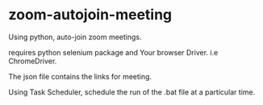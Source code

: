 # zoom-autojoin-meeting
Using python, auto-join zoom meetings.

requires python selenium package and Your browser Driver. i.e ChromeDriver.

The json file contains the links for meeting.

Using Task Scheduler, schedule the run of the .bat file at a particular time.
